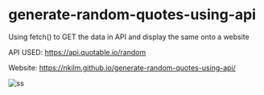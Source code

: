 # generate-random-quotes-using-api
Using fetch() to GET the data in API and display the same onto a website

API USED: https://api.quotable.io/random

Website: https://nkilm.github.io/generate-random-quotes-using-api/

![ss](https://user-images.githubusercontent.com/79012023/149330276-008601dc-e7ee-43ec-851d-734f7ea314c7.png)




